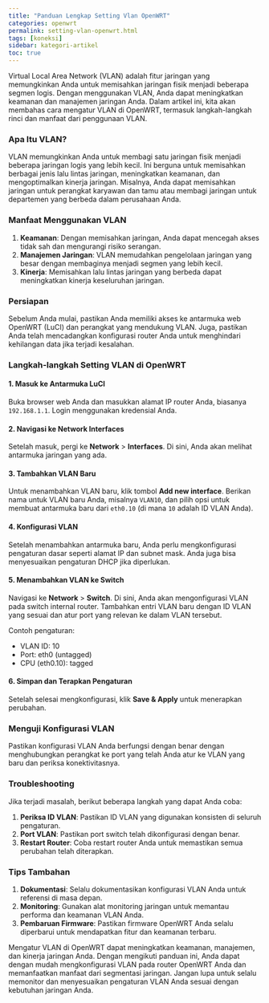 ```yaml
---
title: "Panduan Lengkap Setting Vlan OpenWRT"
categories: openwrt
permalink: setting-vlan-openwrt.html
tags: [koneksi]
sidebar: kategori-artikel
toc: true
---
```


Virtual Local Area Network (VLAN) adalah fitur jaringan yang memungkinkan Anda untuk memisahkan jaringan fisik menjadi beberapa segmen logis. Dengan menggunakan VLAN, Anda dapat meningkatkan keamanan dan manajemen jaringan Anda. Dalam artikel ini, kita akan membahas cara mengatur VLAN di OpenWRT, termasuk langkah-langkah rinci dan manfaat dari penggunaan VLAN.

### Apa Itu VLAN?

VLAN memungkinkan Anda untuk membagi satu jaringan fisik menjadi beberapa jaringan logis yang lebih kecil. Ini berguna untuk memisahkan berbagai jenis lalu lintas jaringan, meningkatkan keamanan, dan mengoptimalkan kinerja jaringan. Misalnya, Anda dapat memisahkan jaringan untuk perangkat karyawan dan tamu atau membagi jaringan untuk departemen yang berbeda dalam perusahaan Anda.

### Manfaat Menggunakan VLAN

1. **Keamanan**: Dengan memisahkan jaringan, Anda dapat mencegah akses tidak sah dan mengurangi risiko serangan.
1. **Manajemen Jaringan**: VLAN memudahkan pengelolaan jaringan yang besar dengan membaginya menjadi segmen yang lebih kecil.
1. **Kinerja**: Memisahkan lalu lintas jaringan yang berbeda dapat meningkatkan kinerja keseluruhan jaringan.

### Persiapan

Sebelum Anda mulai, pastikan Anda memiliki akses ke antarmuka web OpenWRT (LuCI) dan perangkat yang mendukung VLAN. Juga, pastikan Anda telah mencadangkan konfigurasi router Anda untuk menghindari kehilangan data jika terjadi kesalahan.

### Langkah-langkah Setting VLAN di OpenWRT

#### 1. Masuk ke Antarmuka LuCI

Buka browser web Anda dan masukkan alamat IP router Anda, biasanya `192.168.1.1`. Login menggunakan kredensial Anda.

#### 2. Navigasi ke Network Interfaces

Setelah masuk, pergi ke **Network** > **Interfaces**. Di sini, Anda akan melihat antarmuka jaringan yang ada.

#### 3. Tambahkan VLAN Baru

Untuk menambahkan VLAN baru, klik tombol **Add new interface**. Berikan nama untuk VLAN baru Anda, misalnya `VLAN10`, dan pilih opsi untuk membuat antarmuka baru dari `eth0.10` (di mana `10` adalah ID VLAN Anda).

#### 4. Konfigurasi VLAN

Setelah menambahkan antarmuka baru, Anda perlu mengkonfigurasi pengaturan dasar seperti alamat IP dan subnet mask. Anda juga bisa menyesuaikan pengaturan DHCP jika diperlukan.

#### 5. Menambahkan VLAN ke Switch

Navigasi ke **Network** > **Switch**. Di sini, Anda akan mengonfigurasi VLAN pada switch internal router. Tambahkan entri VLAN baru dengan ID VLAN yang sesuai dan atur port yang relevan ke dalam VLAN tersebut.

Contoh pengaturan:

- VLAN ID: 10
- Port: eth0 (untagged)
- CPU (eth0.10): tagged

#### 6. Simpan dan Terapkan Pengaturan

Setelah selesai mengkonfigurasi, klik **Save & Apply** untuk menerapkan perubahan.

### Menguji Konfigurasi VLAN

Pastikan konfigurasi VLAN Anda berfungsi dengan benar dengan menghubungkan perangkat ke port yang telah Anda atur ke VLAN yang baru dan periksa konektivitasnya.

### Troubleshooting

Jika terjadi masalah, berikut beberapa langkah yang dapat Anda coba:

1. **Periksa ID VLAN**: Pastikan ID VLAN yang digunakan konsisten di seluruh pengaturan.
1. **Port VLAN**: Pastikan port switch telah dikonfigurasi dengan benar.
1. **Restart Router**: Coba restart router Anda untuk memastikan semua perubahan telah diterapkan.

### Tips Tambahan

1. **Dokumentasi**: Selalu dokumentasikan konfigurasi VLAN Anda untuk referensi di masa depan.
1. **Monitoring**: Gunakan alat monitoring jaringan untuk memantau performa dan keamanan VLAN Anda.
1. **Pembaruan Firmware**: Pastikan firmware OpenWRT Anda selalu diperbarui untuk mendapatkan fitur dan keamanan terbaru.

Mengatur VLAN di OpenWRT dapat meningkatkan keamanan, manajemen, dan kinerja jaringan Anda. Dengan mengikuti panduan ini, Anda dapat dengan mudah mengkonfigurasi VLAN pada router OpenWRT Anda dan memanfaatkan manfaat dari segmentasi jaringan. Jangan lupa untuk selalu memonitor dan menyesuaikan pengaturan VLAN Anda sesuai dengan kebutuhan jaringan Anda.